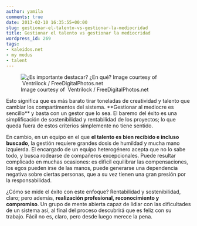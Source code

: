```yaml
---
author: yamila
comments: true
date: 2013-02-10 16:35:55+00:00
slug: gestionar-el-talento-vs-gestionar-la-mediocridad
title: Gestionar el talento vs gestionar la mediocridad
wordpress_id: 269
tags:
- kaleidos.net
- my modus
- talent
---
```


<figure>
  <img src="/images/2013/02/talento.jpg"
       alt="¿Es importante destacar? ¿En qué? Image courtesy of  Ventrilock / FreeDigitalPhotos.net" />
  <figcaption>Image courtesy of  Ventrilock / FreeDigitalPhotos.net</figcaption>
</figure>
<!-- more -->
Esto significa que es más barato tirar toneladas de creatividad y talento que cambiar los compartimentos del sistema. **Gestionar al mediocre es sencillo** y basta con un gestor que lo sea. El baremo del éxito es una simplificación de sostenibilidad y rentabilidad de los proyectos; lo que queda fuera de estos criterios simplemente no tiene sentido.

En cambio, en un equipo en el que **el talento es bien recibido e incluso buscado**, la gestión requiere grandes dosis de humildad y mucha mano izquierda. El encargado de un equipo heterogénero acepta que no lo sabe todo, y busca rodearse de compañeros excepcionales. Puede resultar complicado en muchas ocasiones: es difícil equilibrar las compensaciones, los egos pueden irse de las manos, puede generarse una dependencia negativa sobre ciertas personas, que a su vez tienen una gran presión por la responsabilidad.

¿Cómo se mide el éxito con este enfoque? Rentabilidad y sostenibilidad, claro; pero además, **realización profesional, reconocimiento y compromiso**. Un grupo de mente abierta capaz de lidiar con las dificultades de un sistema así, al final del proceso descubrirá que es feliz con su trabajo. Fácil no es, claro, pero desde luego merece la pena.

